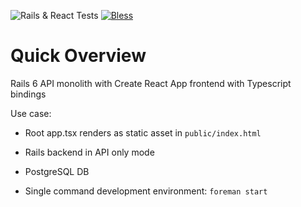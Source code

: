 ![Rails & React Tests](https://github.com/xenyal/rails-6-cra-typescript/workflows/Rails%20&%20React%20Tests/badge.svg?branch=master) [![Bless](https://cdn.rawgit.com/LunaGao/BlessYourCodeTag/master/tags/bacon.svg)](http://lunagao.github.io/BlessYourCodeTag/)
# Quick Overview

Rails 6 API monolith with Create React App frontend with Typescript bindings

Use case:

* Root app.tsx renders as static asset in `public/index.html`

* Rails backend in API only mode

* PostgreSQL DB

* Single command development environment: `foreman start`
